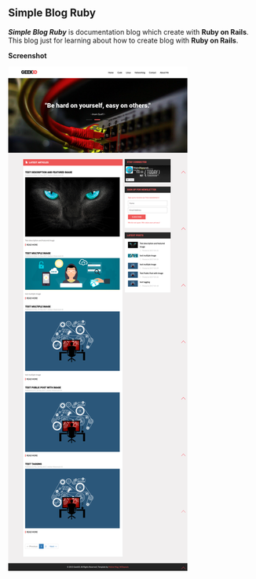 ## Simple Blog Ruby

***Simple Blog Ruby*** is documentation blog which create with **Ruby on Rails**. This blog just for learning about how to create blog with **Ruby on Rails**.

**Screenshot**

![](https://github.com/geek-id/blog-ruby/blob/master/screenshoot/screencapture-localhost-8080-1496468412922.png) 
